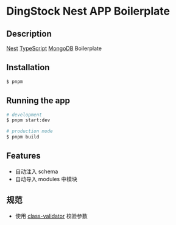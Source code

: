 # DingStock Nest APP Boilerplate

## Description

[Nest](https://github.com/nestjs/nest) [TypeScript](https://www.typescriptlang.org/) [MongoDB](https://www.mongodb.com/docs/manual/) Boilerplate

## Installation

```bash
$ pnpm
```

## Running the app

```bash
# development
$ pnpm start:dev

# production mode
$ pnpm build
```

## Features

- 自动注入 schema
- 自动导入 modules 中模块

## 规范

- 使用 [class-validator](https://docs.nestjs.com/techniques/validation) 校验参数
